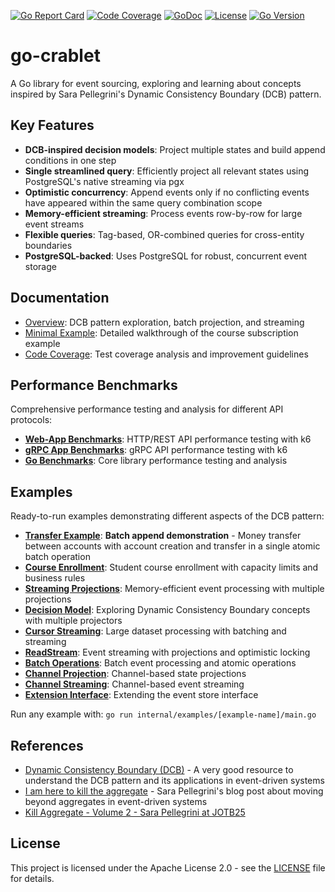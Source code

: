 [![Go Report Card](https://goreportcard.com/badge/github.com/rodolfodpk/go-crablet)](https://goreportcard.com/report/github.com/rodolfodpk/go-crablet)
[![Code Coverage](https://img.shields.io/badge/code%20coverage-86.7%25-green?logo=go)](https://github.com/rodolfodpk/go-crablet/actions/workflows/coverage.yml)
[![GoDoc](https://godoc.org/github.com/rodolfodpk/go-crablet?status.svg)](https://godoc.org/github.com/rodolfodpk/go-crablet)
[![License](https://img.shields.io/github/license/rodolfodpk/go-crablet)](https://github.com/rodolfodpk/go-crablet/blob/main/LICENSE)
[![Go Version](https://img.shields.io/github/go-mod/go-version/rodolfodpk/go-crablet)](https://github.com/rodolfodpk/go-crablet/blob/main/go.mod)

# go-crablet

A Go library for event sourcing, exploring and learning about concepts inspired by Sara Pellegrini's Dynamic Consistency Boundary (DCB) pattern. 

## Key Features

- **DCB-inspired decision models**: Project multiple states and build append conditions in one step
- **Single streamlined query**: Efficiently project all relevant states using PostgreSQL's native streaming via pgx
- **Optimistic concurrency**: Append events only if no conflicting events have appeared within the same query combination scope
- **Memory-efficient streaming**: Process events row-by-row for large event streams
- **Flexible queries**: Tag-based, OR-combined queries for cross-entity boundaries
- **PostgreSQL-backed**: Uses PostgreSQL for robust, concurrent event storage

## Documentation
- [Overview](docs/overview.md): DCB pattern exploration, batch projection, and streaming
- [Minimal Example](docs/minimal-example.md): Detailed walkthrough of the course subscription example
- [Code Coverage](docs/code-coverage.md): Test coverage analysis and improvement guidelines

## Performance Benchmarks

Comprehensive performance testing and analysis for different API protocols:

- **[Web-App Benchmarks](internal/web-app/BENCHMARK.md)**: HTTP/REST API performance testing with k6
- **[gRPC App Benchmarks](internal/grpc-app/BENCHMARK.md)**: gRPC API performance testing with k6
- **[Go Benchmarks](internal/benchmarks/README.md)**: Core library performance testing and analysis

## Examples

Ready-to-run examples demonstrating different aspects of the DCB pattern:

- **[Transfer Example](internal/examples/transfer/main.go)**: **Batch append demonstration** - Money transfer between accounts with account creation and transfer in a single atomic batch operation
- **[Course Enrollment](internal/examples/enrollment/main.go)**: Student course enrollment with capacity limits and business rules
- **[Streaming Projections](internal/examples/streaming_projection/main.go)**: Memory-efficient event processing with multiple projections
- **[Decision Model](internal/examples/decision_model/main.go)**: Exploring Dynamic Consistency Boundary concepts with multiple projectors
- **[Cursor Streaming](internal/examples/cursor_streaming/main.go)**: Large dataset processing with batching and streaming
- **[ReadStream](internal/examples/readstream/main.go)**: Event streaming with projections and optimistic locking
- **[Batch Operations](internal/examples/batch/main.go)**: Batch event processing and atomic operations
- **[Channel Projection](internal/examples/channel_projection/main.go)**: Channel-based state projections
- **[Channel Streaming](internal/examples/channel_streaming/main.go)**: Channel-based event streaming
- **[Extension Interface](internal/examples/extension_interface/main.go)**: Extending the event store interface

Run any example with: `go run internal/examples/[example-name]/main.go`

## References

- [Dynamic Consistency Boundary (DCB)](https://dcb.events/) - A very good resource to understand the DCB pattern and its applications in event-driven systems
- [I am here to kill the aggregate](https://sara.event-thinking.io/2023/04/kill-aggregate-chapter-1-I-am-here-to-kill-the-aggregate.html) - Sara Pellegrini's blog post about moving beyond aggregates in event-driven systems
- [Kill Aggregate - Volume 2 - Sara Pellegrini at JOTB25](https://www.youtube.com/watch?v=AQ5fk4D3u9I)

## License

This project is licensed under the Apache License 2.0 - see the [LICENSE](LICENSE) file for details.